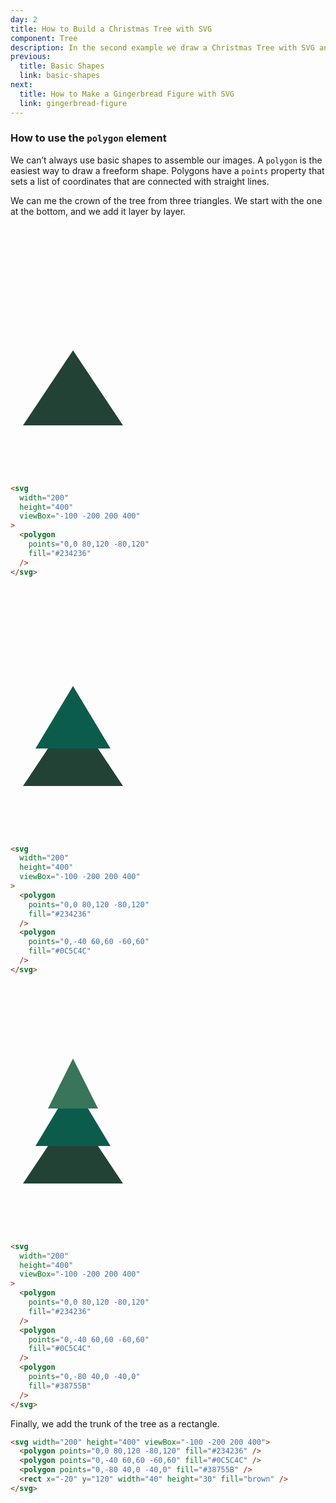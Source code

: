 ```yaml
---
day: 2
title: How to Build a Christmas Tree with SVG
component: Tree
description: In the second example we draw a Christmas Tree with SVG and learn how to use the polygon element.
previous:
  title: Basic Shapes
  link: basic-shapes
next:
  title: How to Make a Gingerbread Figure with SVG
  link: gingerbread-figure
---
```


### How to use the `polygon` element

We can’t always use basic shapes to assemble our images. A `polygon` is the easiest way to draw a freeform shape. Polygons have a `points` property that sets a list of coordinates that are connected with straight lines.

We can me the crown of the tree from three triangles. We start with the one at the bottom, and we add it layer by layer.

<div class="grid-200">

  <svg width="200" height="400" viewBox="-100 -200 200 400">
    <polygon points="0,0 80,120 -80,120" fill="#234236" />
  </svg>

<!-- prettier-ignore -->
```html
<svg 
  width="200"
  height="400"
  viewBox="-100 -200 200 400"
>
  <polygon 
    points="0,0 80,120 -80,120" 
    fill="#234236" 
  />
</svg>
```

</div>

<div class="grid-200">

  <svg width="200" height="400" viewBox="-100 -200 200 400">
    <polygon points="0,0 80,120 -80,120" fill="#234236" />
    <polygon points="0,-40 60,60 -60,60" fill="#0C5C4C" />
  </svg>

<!-- prettier-ignore -->
```html
<svg 
  width="200"
  height="400"
  viewBox="-100 -200 200 400"
>
  <polygon 
    points="0,0 80,120 -80,120" 
    fill="#234236" 
  />
  <polygon
    points="0,-40 60,60 -60,60"
    fill="#0C5C4C" 
  />
</svg>
```

</div>

<div class="grid-200">

  <svg width="200" height="400" viewBox="-100 -200 200 400">
    <polygon points="0,0 80,120 -80,120" fill="#234236" />
    <polygon points="0,-40 60,60 -60,60" fill="#0C5C4C" />
    <polygon points="0,-80 40,0 -40,0" fill="#38755B" />
  </svg>

<!-- prettier-ignore -->
```html
<svg 
  width="200"
  height="400"
  viewBox="-100 -200 200 400"
>
  <polygon 
    points="0,0 80,120 -80,120" 
    fill="#234236" 
  />
  <polygon
    points="0,-40 60,60 -60,60"
    fill="#0C5C4C" 
  />
  <polygon 
    points="0,-80 40,0 -40,0"
    fill="#38755B" 
  />
</svg>
```

</div>

Finally, we add the trunk of the tree as a rectangle.

<div class="code-flex">

```html
<svg width="200" height="400" viewBox="-100 -200 200 400">
  <polygon points="0,0 80,120 -80,120" fill="#234236" />
  <polygon points="0,-40 60,60 -60,60" fill="#0C5C4C" />
  <polygon points="0,-80 40,0 -40,0" fill="#38755B" />
  <rect x="-20" y="120" width="40" height="30" fill="brown" />
</svg>
```

</div>

